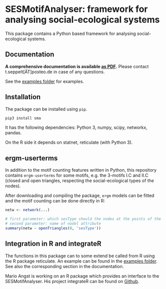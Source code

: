 # SESMotifAnalyser: framework for analysing social-ecological systems

This package contains a Python based framework for analysing social-ecological systems.


## Documentation

**A comprehensive documentation is available [as PDF](https://gitlab.com/t.seppelt/sesmotifanalyser/raw/master/doc/_build/latex/SESMotifAnalyser.pdf?inline=false).**
Please contact t.seppelt[ÄT]posteo.de in case of any questions.

See the [examples folder](./examples/) for examples.

## Installation

The package can be installed using ``pip``.

```bash
pip3 install sma
```

It has the following dependencies: Python 3, numpy, scipy, networkx, pandas.

On the R side it depends on statnet, reticulate (with Python 3).


## ergm-userterms

In addition to the motif counting features written in Python, this repository contains `ergm-userterms` for some motifs, e.g. the 3-motifs I.C and II.C (closed and open triangles,
respecting the social-ecological types of the nodes).

After downloading and compiling the package, `ergm` models can be fitted and the motif counting
can be done directly in R:

```R
netw <- network(...)

# first parameter: which sesType should the nodes at the points of the triangles have
# second parameter: name of nodel attribute
summary(netw ~ openTriangles(0, 'sesType'))
```

## Integration in R and integrateR

The functions in this package can to some extend be called from R using the R package reticulate. An example can be found in the [examples folder](./examples/example.R). See also the corresponding section in the documentation.

Mario Angst is working on an R package which provides an interface to the SESMotifAnalyser. His project integrateR can be found on [Github](https://github.com/marioangst/integrateR).

